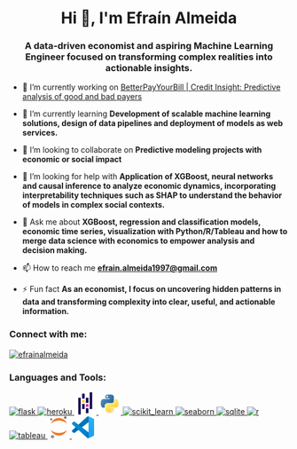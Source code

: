 <h1 align="center">Hi 👋, I'm Efraín Almeida</h1>
<h3 align="center">A data-driven economist and aspiring Machine Learning Engineer focused on transforming complex realities into actionable insights.</h3>

- 🔭 I’m currently working on [BetterPayYourBill | Credit Insight: Predictive analysis of good and bad payers](https://github.com/efrainnalmeida/AK-EA-GG_ProyectoFinalDS-ML/tree/main)

- 🌱 I’m currently learning **Development of scalable machine learning solutions, design of data pipelines and deployment of models as web services.**

- 👯 I’m looking to collaborate on **Predictive modeling projects with economic or social impact**

- 🤝 I’m looking for help with **Application of XGBoost, neural networks and causal inference to analyze economic dynamics, incorporating interpretability techniques such as SHAP to understand the behavior of models in complex social contexts.**

- 💬 Ask me about **XGBoost, regression and classification models, economic time series, visualization with Python/R/Tableau and how to merge data science with economics to empower analysis and decision making.**

- 📫 How to reach me **efrain.almeida1997@gmail.com**

- ⚡ Fun fact **As an economist, I focus on uncovering hidden patterns in data and transforming complexity into clear, useful, and actionable information.**

<h3 align="left">Connect with me:</h3>
<p align="left">
  <a href="https://linkedin.com/in/efrainalmeida" target="blank">
    <img align="center" src="https://raw.githubusercontent.com/rahuldkjain/github-profile-readme-generator/master/src/images/icons/Social/linked-in-alt.svg" alt="efrainalmeida" height="30" width="40" />
  </a>
</p>

<h3 align="left">Languages and Tools:</h3>
<p align="left">
  <a href="https://flask.palletsprojects.com/" target="_blank" rel="noreferrer">
    <img src="https://www.vectorlogo.zone/logos/pocoo_flask/pocoo_flask-icon.svg" alt="flask" width="40" height="40"/>
  </a>
  <a href="https://heroku.com" target="_blank" rel="noreferrer">
    <img src="https://www.vectorlogo.zone/logos/heroku/heroku-icon.svg" alt="heroku" width="40" height="40"/>
  </a>
  <a href="https://pandas.pydata.org/" target="_blank" rel="noreferrer">
    <img src="https://raw.githubusercontent.com/devicons/devicon/master/icons/pandas/pandas-original.svg" alt="pandas" width="40" height="40"/>
  </a>
  <a href="https://www.python.org" target="_blank" rel="noreferrer">
    <img src="https://raw.githubusercontent.com/devicons/devicon/master/icons/python/python-original.svg" alt="python" width="40" height="40"/>
  </a>
  <a href="https://scikit-learn.org/" target="_blank" rel="noreferrer">
    <img src="https://upload.wikimedia.org/wikipedia/commons/0/05/Scikit_learn_logo_small.svg" alt="scikit_learn" width="40" height="40"/>
  </a>
  <a href="https://seaborn.pydata.org/" target="_blank" rel="noreferrer">
    <img src="https://seaborn.pydata.org/_images/logo-mark-lightbg.svg" alt="seaborn" width="40" height="40"/>
  </a>
  <a href="https://www.sqlite.org/" target="_blank" rel="noreferrer">
    <img src="https://www.vectorlogo.zone/logos/sqlite/sqlite-icon.svg" alt="sqlite" width="40" height="40"/>
  </a>
  <a href="https://www.r-project.org/" target="_blank" rel="noreferrer">
    <img src="https://www.vectorlogo.zone/logos/r-project/r-project-icon.svg" alt="r" width="40" height="40"/>
  </a>
  <a href="https://www.tableau.com/" target="_blank" rel="noreferrer">
    <img src="https://cdn.worldvectorlogo.com/logos/tableau-software.svg" alt="tableau" width="40" height="40"/>
  </a>
  <a href="https://jupyter.org/" target="_blank" rel="noreferrer">
    <img src="https://raw.githubusercontent.com/devicons/devicon/master/icons/jupyter/jupyter-original.svg" alt="jupyter" width="40" height="40"/>
  </a>
  <a href="https://code.visualstudio.com/" target="_blank" rel="noreferrer">
    <img src="https://raw.githubusercontent.com/devicons/devicon/master/icons/vscode/vscode-original.svg" alt="vscode" width="40" height="40"/>
  </a>
</p>
